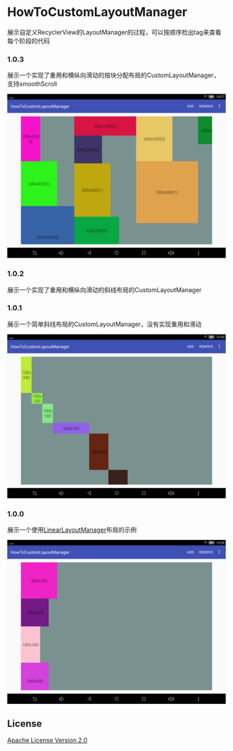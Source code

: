# HowToCustomLayoutManager
展示自定义RecyclerView的LayoutManager的过程，可以按顺序检出tag来查看每个阶段的代码

### 1.0.3
展示一个实现了重用和横纵向滑动的按块分配布局的CustomLayoutManager，支持smoothScroll
<p align="center" >
<img src="snapshots/device-2016-01-08-145727.png" />
</p>

### 1.0.2
展示一个实现了重用和横纵向滑动的斜线布局的CustomLayoutManager

### 1.0.1
展示一个简单斜线布局的CustomLayoutManager，没有实现重用和滑动
<p align="center" >
<img src="snapshots/device-2016-01-08-104053.png" />
</p>

### 1.0.0
展示一个使用[LinearLayoutManager](http://developer.android.com/reference/android/support/v7/widget/LinearLayoutManager.html)布局的示例
<p align="center" >
<img src="snapshots/device-2016-01-07-145618.png" />
</p>

## License
[Apache License Version 2.0](http://www.apache.org/licenses/LICENSE-2.0.txt)

